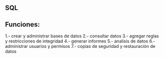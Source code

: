 SQL
--------------------------------------------
Funciones:
--------------------------------------------
1.- crear y administrar bases de datos
2.- consultar datos 
3.- agregar reglas y restricciones de integridad
4.- generar informes
5.- analisis de datos
6.- administrar usuarios y permisos
7.- copias de  seguridad y restauración de datos
